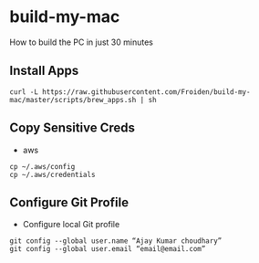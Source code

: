 # build-my-mac
How to build the PC in just 30 minutes


## Install Apps
```
curl -L https://raw.githubusercontent.com/Froiden/build-my-mac/master/scripts/brew_apps.sh | sh
```
## Copy Sensitive Creds
- aws
```
cp ~/.aws/config
cp ~/.aws/credentials
```

## Configure Git Profile 
- Configure local Git profile

```
git config --global user.name “Ajay Kumar choudhary”
git config --global user.email “email@email.com”
```
